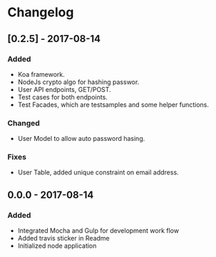 # Changelog

## [0.2.5] - 2017-08-14

### Added
- Koa framework.
- NodeJs crypto algo for hashing passwor.
- User API endpoints, GET/POST.
- Test cases for both endpoints.
- Test Facades, which are testsamples and some helper functions.

### Changed
- User Model to allow auto password hasing.

### Fixes
- User Table, added unique constraint on email address.

## 0.0.0 - 2017-08-14

### Added
- Integrated Mocha and Gulp for development work flow
- Added travis sticker in Readme
- Initialized node application
